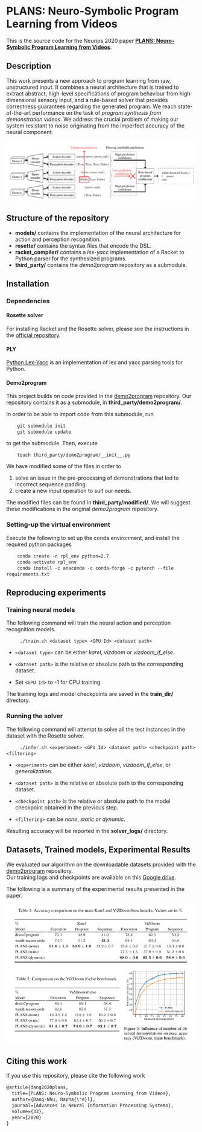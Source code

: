 # PLANS: Neuro-Symbolic Program Learning from Videos

This is the source code for the Neurips 2020 paper **[PLANS: Neuro-Symbolic Program Learning from Videos](https://proceedings.neurips.cc/paper/2020/file/fe131d7f5a6b38b23cc967316c13dae2-Paper.pdf)**.

## Description

This work presents a new approach to program learning from raw, unstructured input. It combines a neural architecture that is trained to extract abstract, high-level specifications of program behaviour from high-dimensional sensory input, and a rule-based solver that provides correctness guarantees regarding the generated program.
We reach state-of-the-art performance on the task of *program synthesis from demonstration videos*. We address the crucial problem of making our system resistant to noise originating from the imperfect accuracy of the neural component.

![PLANS](image.png?raw=true "Model illustration.")

## Structure of the repository

- **models/** contains the implementation of the neural architecture for action and perception recognition.
- **rosette/** contains the syntax files that encode the DSL.
- **racket_compiler/** contains a *lex-yacc* implementation of a Racket to Python parser for the synthesized programs.
- **third_party/** contains the *demo2program* repository as a submodule.

## Installation


### Dependencies

#### Rosette solver

For installing Racket and the Rosette solver, please see the instructions in the [official repository](https://github.com/emina/rosette).

#### PLY

[Python Lex-Yacc](https://www.dabeaz.com/ply/) is an implementation of lex and yacc parsing tools for Python.

#### Demo2program

This project builds on code provided in the [demo2program](https://github.com/shaohua0116/demo2program) repository. Our repository contains it as a submodule, in **third_party/demo2program/**.

In order to be able to import code from this submodule, run

        git submodule init
        git submodule update    

to get the submodule. Then, execute

        touch third_party/demo2program/__init__.py

We have modified some of the files in order to
1. solve an issue in the pre-processing of demonstrations that led to incorrect sequence padding.
2. create a new input operation to suit our needs.

The modified files can be found in **third_party/modified/**. We will suggest these modifications in the original *demo2program* repository.

### Setting-up the virtual environment

Execute the following to set up the conda environment, and install the required python packages

        conda create -n rpl_env python=2.7
        conda activate rpl_env    
        conda install -c anaconda -c conda-forge -c pytorch --file requirements.txt

## Reproducing experiments

### Training neural models

The following command will train the neural action and perception recognition models.

         ./train.sh <dataset type> <GPU Id> <dataset path> 

- ``<dataset type>`` can be either *karel*, *vizdoom* or *vizdoom_if_else*.

- ``<dataset path>`` is the relative or absolute path to the corresponding dataset.
- Set ``<GPU Id>`` to -1 for CPU training.

The training logs and model checkpoints are saved in the **train_dir/** directory.

### Running the solver

The following command will attempt to solve all the test instances in the dataset with the Rosette solver.

         ./infer.sh <experiment> <GPU Id> <dataset path> <checkpoint path> <filtering>

- ``<experiment>`` can be either *karel*, *vizdoom*, *vizdoom_if_else*, or *generalization*.

- ``<dataset path>`` is the relative or absolute path to the corresponding dataset.
- ``<checkpoint path>`` is the relative or absolute path to the model checkpoint obtained in the previous step.

- ``<filtering>`` can be *none*, *static* or *dynamic*.

Resulting accuracy will be reported in the **solver_logs/** directory.

## Datasets, Trained models, Experimental Results

We evaluated our algorithm on the downloadable datasets provided with the [demo2program](https://github.com/shaohua0116/demo2program) repository.  
Our training logs and checkpoints are available on this [Google drive](https://drive.google.com/drive/folders/1CLbL4wSjYfvuMuwTh2aj91-i27FOa3_K?usp=sharing).

The following is a summary of the experimental results presented in the paper.

![Results](results_summary.png?raw=true "Summary of experimental results (from the associated paper).")

## Citing this work

If you use this repository, please cite the following work

```
@article{dang2020plans,
  title={PLANS: Neuro-Symbolic Program Learning from Videos},
  author={Dang-Nhu, Rapha{\"e}l},
  journal={Advances in Neural Information Processing Systems},
  volume={33},
  year={2020}
}
```

